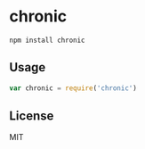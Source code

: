 # chronic

```
npm install chronic
```

## Usage

``` js
var chronic = require('chronic')
```

## License

MIT